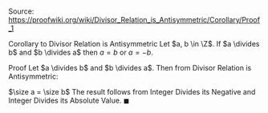 # 

Source: https://proofwiki.org/wiki/Divisor_Relation_is_Antisymmetric/Corollary/Proof_1

Corollary to Divisor Relation is Antisymmetric
Let $a, b \in \Z$.
If $a \divides b$ and $b \divides a$ then $a = b$ or $a = -b$.


Proof
Let $a \divides b$ and $b \divides a$.
Then from Divisor Relation is Antisymmetric:

$\size a = \size b$
The result follows from Integer Divides its Negative and Integer Divides its Absolute Value.
$\blacksquare$






